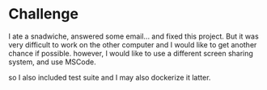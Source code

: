 # Challenge

I ate a snadwiche, answered some email... and fixed this project.
But it was very difficult to work on the other computer and
I would like to get another chance if possible.
however, I would like to use a different screen sharing system,
and use MSCode.

so I also included test suite
and I may also dockerize it latter.

